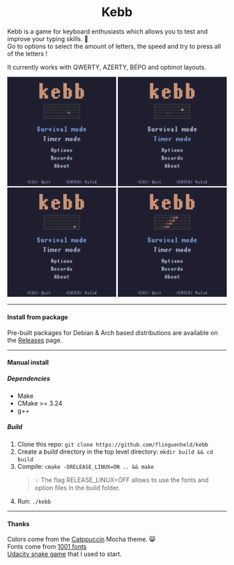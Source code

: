 <h1 align="center">Kebb</h1>

Kebb is a game for keyboard enthusiasts which allows you to test and improve your typing skills. :rocket:  
Go to options to select the amount of letters, the speed and try to press all of the letters !

It currently works with QWERTY, AZERTY, BÉPO and optimot layouts.

<div align="center">
   <img src="./image/example_timer_1.gif" width="250" />
   <img src="./image/example_timer_2.gif" width="250" />
</div>
<div align="center">
   <img src="./image/example_survival_1.gif" width="250" />
   <img src="./image/example_survival_2.gif" width="250" />
</div>

---

#### Install from package

Pre-built packages for Debian & Arch based distributions are available on the [Releases](https://github.com/flinguenheld/kebb/releases) page.

---

#### Manual install

##### Dependencies

- Make
- CMake >= 3.24
- g++

##### Build

1. Clone this repo: `git clone https://github.com/flinguenheld/kebb`
2. Create a _build_ directory in the top level directory: `mkdir build && cd build`
3. Compile: `cmake -DRELEASE_LINUX=ON .. && make`
   > :bulb: The flag RELEASE_LINUX=OFF allows to use the fonts and option files in the build folder.
4. Run: `./kebb`

---

#### Thanks

Colors come from the [Catppuccin](https://github.com/catppuccin/catppuccin) Mocha theme. 😸  
Fonts come from [1001 fonts](https://www.1001fonts.com/monospaced-fonts.html)  
[Udacity snake game](https://github.com/udacity/CppND-Capstone-Snake-Game) that I used to start.
